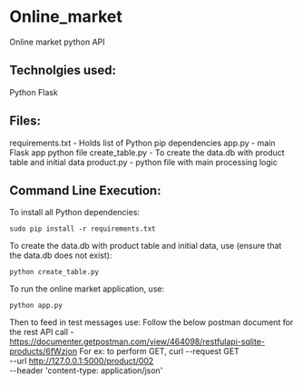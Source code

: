 # Online_market
Online market python API

Technolgies used:
-----------------

Python 
Flask

Files:
------

requirements.txt - Holds list of Python pip dependencies
app.py - main Flask app python file
create_table.py - To create the data.db with product table and initial data
product.py - python file with main processing logic

Command Line Execution:
-----------------------

To install all Python dependencies:

    sudo pip install -r requirements.txt

To create the data.db with product table and initial data, use (ensure that the data.db does not exist):

    python create_table.py

To run the online market application, use:

    python app.py

Then to feed in test messages use:
Follow the below postman document for the rest API call - 
https://documenter.getpostman.com/view/464098/restfulapi-sqlite-products/6fWzjon
For ex: to perform GET, 
curl --request GET \
  --url http://127.0.0.1:5000/product/002 \
  --header 'content-type: application/json'
